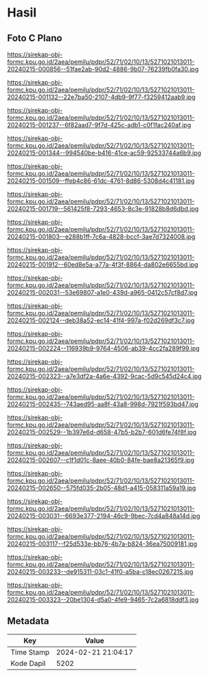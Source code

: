 # Hasil

## Foto C Plano

https://sirekap-obj-formc.kpu.go.id/2aea/pemilu/pdpr/52/71/02/10/13/5271021013011-20240215-000856--51fae2ab-90d2-4886-9b07-76239fb0fa30.jpg

https://sirekap-obj-formc.kpu.go.id/2aea/pemilu/pdpr/52/71/02/10/13/5271021013011-20240215-001132--22e7ba50-2107-4db9-9f77-f3259412aab9.jpg

https://sirekap-obj-formc.kpu.go.id/2aea/pemilu/pdpr/52/71/02/10/13/5271021013011-20240215-001237--6f82aad7-9f7d-425c-adb1-c0f1fac240af.jpg

https://sirekap-obj-formc.kpu.go.id/2aea/pemilu/pdpr/52/71/02/10/13/5271021013011-20240215-001344--994540be-b416-41ce-ac59-92533744a6b9.jpg

https://sirekap-obj-formc.kpu.go.id/2aea/pemilu/pdpr/52/71/02/10/13/5271021013011-20240215-001509--ffeb4c86-61dc-4761-8d86-5308d4c41181.jpg

https://sirekap-obj-formc.kpu.go.id/2aea/pemilu/pdpr/52/71/02/10/13/5271021013011-20240215-001719--561425f8-7293-4653-8c3e-91828b8d6dbd.jpg

https://sirekap-obj-formc.kpu.go.id/2aea/pemilu/pdpr/52/71/02/10/13/5271021013011-20240215-001803--e288b1ff-7c6a-4828-bccf-3ae7d7324008.jpg

https://sirekap-obj-formc.kpu.go.id/2aea/pemilu/pdpr/52/71/02/10/13/5271021013011-20240215-001912--60ed8e5a-a77a-4f3f-8864-da802e6655bd.jpg

https://sirekap-obj-formc.kpu.go.id/2aea/pemilu/pdpr/52/71/02/10/13/5271021013011-20240215-002031--53e69807-a1e0-439d-a965-0412c57cf8d7.jpg

https://sirekap-obj-formc.kpu.go.id/2aea/pemilu/pdpr/52/71/02/10/13/5271021013011-20240215-002124--deb38a52-ec14-41f4-997a-f02d269df3c7.jpg

https://sirekap-obj-formc.kpu.go.id/2aea/pemilu/pdpr/52/71/02/10/13/5271021013011-20240215-002224--116939b9-9764-4506-ab39-4cc2fa289f99.jpg

https://sirekap-obj-formc.kpu.go.id/2aea/pemilu/pdpr/52/71/02/10/13/5271021013011-20240215-002323--a7e3df2a-4a6e-4392-9cac-5d9c545d24c4.jpg

https://sirekap-obj-formc.kpu.go.id/2aea/pemilu/pdpr/52/71/02/10/13/5271021013011-20240215-002435--743aed95-aa8f-43a8-998d-7921f593bd47.jpg

https://sirekap-obj-formc.kpu.go.id/2aea/pemilu/pdpr/52/71/02/10/13/5271021013011-20240215-002529--1b397e6d-d658-47b5-b2b7-601d6fe74f8f.jpg

https://sirekap-obj-formc.kpu.go.id/2aea/pemilu/pdpr/52/71/02/10/13/5271021013011-20240215-002607--c1f1d01c-8aee-40b0-84fe-bae8a21365f9.jpg

https://sirekap-obj-formc.kpu.go.id/2aea/pemilu/pdpr/52/71/02/10/13/5271021013011-20240215-002650--575fd035-2b05-48d1-a415-058311a59a19.jpg

https://sirekap-obj-formc.kpu.go.id/2aea/pemilu/pdpr/52/71/02/10/13/5271021013011-20240215-003031--6693e377-2194-46c9-9bec-7cd4a848a14d.jpg

https://sirekap-obj-formc.kpu.go.id/2aea/pemilu/pdpr/52/71/02/10/13/5271021013011-20240215-003117--f25d533e-bb76-4b7a-b824-36ea75009181.jpg

https://sirekap-obj-formc.kpu.go.id/2aea/pemilu/pdpr/52/71/02/10/13/5271021013011-20240215-003233--de915311-03c1-41f0-a5ba-c18ec0267215.jpg

https://sirekap-obj-formc.kpu.go.id/2aea/pemilu/pdpr/52/71/02/10/13/5271021013011-20240215-003323--20be1304-d5a0-4fe9-9465-7c2a6818ddf3.jpg


## Metadata

| Key        | Value               |
| ---------- | ------------------- |
| Time Stamp | 2024-02-21 21:04:17 |
| Kode Dapil | 5202                |



